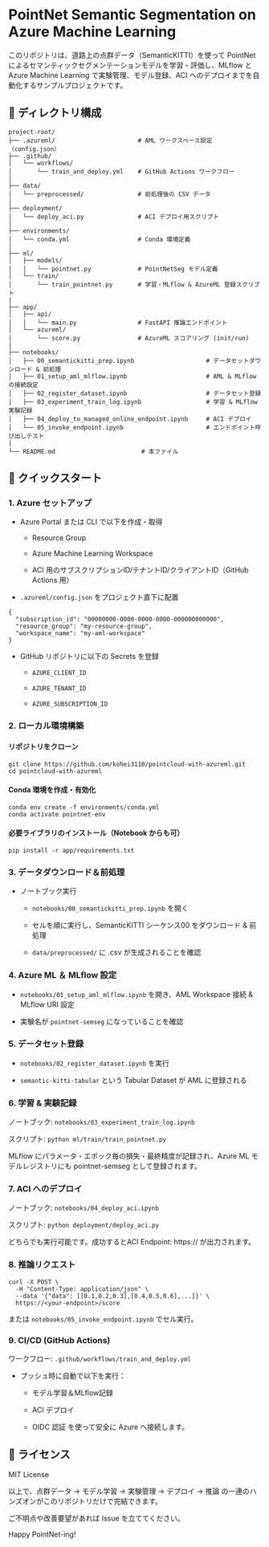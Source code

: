 # PointNet Semantic Segmentation on Azure Machine Learning

このリポジトリは、道路上の点群データ（SemanticKITTI）を使って PointNet によるセマンティックセグメンテーションモデルを学習・評価し、MLflow と Azure Machine Learning で実験管理、モデル登録、ACI へのデプロイまでを自動化するサンプルプロジェクトです。

## 📁 ディレクトリ構成

```
project-root/
├── .azureml/                       # AML ワークスペース設定（config.json）
├── .github/
│   └── workflows/
│       └── train_and_deploy.yml    # GitHub Actions ワークフロー
|
├── data/
│   └── preprocessed/               # 前処理後の CSV データ
|
├── deployment/
│   └── deploy_aci.py               # ACI デプロイ用スクリプト
|
├── environments/
│   └── conda.yml                   # Conda 環境定義
|
├── ml/
│   ├── models/
│   │   └── pointnet.py             # PointNetSeg モデル定義
│   └── train/
│       └── train_pointnet.py       # 学習・MLflow & AzureML 登録スクリプト
|
├── app/
│   ├── api/
│   │   └── main.py                 # FastAPI 推論エンドポイント
│   └── azureml/
│       └── score.py                # AzureML スコアリング (init/run)
|
├── notebooks/
│   ├── 00_semantickitti_prep.ipynb                    # データセットダウンロード & 前処理
│   ├── 01_setup_aml_mlflow.ipynb                      # AML & MLflow の接続設定
│   ├── 02_register_dataset.ipynb                      # データセット登録
│   ├── 03_experiment_train_log.ipynb                  # 学習 & MLflow 実験記録
│   ├── 04_deploy_to_managed_online_endpoint.ipynb     # ACI デプロイ
│   └── 05_invoke_endpoint.ipynb                       # エンドポイント呼び出しテスト
|
└── README.md                        # 本ファイル
```

## 🚀 クイックスタート

### 1. Azure セットアップ

- Azure Portal または CLI で以下を作成・取得

    - Resource Group

    - Azure Machine Learning Workspace

    - ACI 用のサブスクリプションID/テナントID/クライアントID（GitHub Actions 用）

- `.azureml/config.json` をプロジェクト直下に配置

```
{
  "subscription_id": "00000000-0000-0000-0000-000000000000",
  "resource_group": "my-resource-group",
  "workspace_name": "my-aml-workspace"
}
```

- GitHub リポジトリに以下の Secrets を登録

    - `AZURE_CLIENT_ID`

    - `AZURE_TENANT_ID`

    - `AZURE_SUBSCRIPTION_ID`

### 2. ローカル環境構築

#### リポジトリをクローン

```
git clone https://github.com/kohei3110/pointcloud-with-azureml.git
cd pointcloud-with-azureml
```

#### Conda 環境を作成・有効化

```
conda env create -f environments/conda.yml
conda activate pointnet-env
```

#### 必要ライブラリのインストール（Notebook からも可）

```
pip install -r app/requirements.txt
```

### 3. データダウンロード＆前処理

- ノートブック実行

    - `notebooks/00_semantickitti_prep.ipynb` を開く

    - セルを順に実行し、SemanticKITTI シーケンス00 をダウンロード & 前処理

    - `data/preprocessed/` に .csv が生成されることを確認

### 4. Azure ML ＆ MLflow 設定

- `notebooks/01_setup_aml_mlflow.ipynb` を開き、AML Workspace 接続 & MLflow URI 設定

- 実験名が `pointnet-semseg` になっていることを確認

### 5. データセット登録

- `notebooks/02_register_dataset.ipynb` を実行

- `semantic-kitti-tabular` という Tabular Dataset が AML に登録される

### 6. 学習 & 実験記録

ノートブック: `notebooks/03_experiment_train_log.ipynb`

スクリプト: `python ml/train/train_pointnet.py`

MLflow にパラメータ・エポック毎の損失・最終精度が記録され、Azure ML モデルレジストリにも pointnet-semseg として登録されます。

### 7. ACI へのデプロイ

ノートブック: `notebooks/04_deploy_aci.ipynb`

スクリプト: `python deployment/deploy_aci.py`

どちらでも実行可能です。成功するとACI Endpoint: https://<your-endpoint> が出力されます。

### 8. 推論リクエスト

```
curl -X POST \
  -H "Content-Type: application/json" \
  --data '{"data": [[0.1,0.2,0.3],[0.4,0.5,0.6],...]}' \
  https://<your-endpoint>/score
```

または `notebooks/05_invoke_endpoint.ipynb` でセル実行。

### 9. CI/CD (GitHub Actions)

ワークフロー: `.github/workflows/train_and_deploy.yml`

- プッシュ時に自動で以下を実行：

    - モデル学習＆MLflow記録

    - ACI デプロイ

    - OIDC 認証 を使って安全に Azure へ接続します。


## 📝 ライセンス

MIT License

以上で、点群データ → モデル学習 → 実験管理 → デプロイ → 推論 の一連のハンズオンがこのリポジトリだけで完結できます。

ご不明点や改善要望があれば Issue を立ててください。

Happy PointNet-ing!


